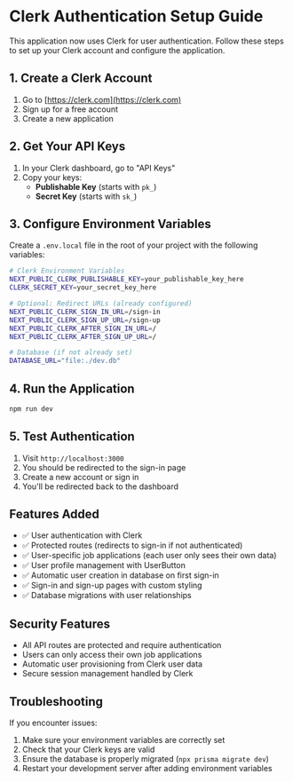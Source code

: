 # Clerk Authentication Setup Guide

This application now uses Clerk for user authentication. Follow these steps to set up your Clerk account and configure the application.

## 1. Create a Clerk Account

1. Go to [https://clerk.com](https://clerk.com)
2. Sign up for a free account
3. Create a new application

## 2. Get Your API Keys

1. In your Clerk dashboard, go to "API Keys"
2. Copy your keys:
   - **Publishable Key** (starts with `pk_`)
   - **Secret Key** (starts with `sk_`)

## 3. Configure Environment Variables

Create a `.env.local` file in the root of your project with the following variables:

```bash
# Clerk Environment Variables
NEXT_PUBLIC_CLERK_PUBLISHABLE_KEY=your_publishable_key_here
CLERK_SECRET_KEY=your_secret_key_here

# Optional: Redirect URLs (already configured)
NEXT_PUBLIC_CLERK_SIGN_IN_URL=/sign-in
NEXT_PUBLIC_CLERK_SIGN_UP_URL=/sign-up
NEXT_PUBLIC_CLERK_AFTER_SIGN_IN_URL=/
NEXT_PUBLIC_CLERK_AFTER_SIGN_UP_URL=/

# Database (if not already set)
DATABASE_URL="file:./dev.db"
```

## 4. Run the Application

```bash
npm run dev
```

## 5. Test Authentication

1. Visit `http://localhost:3000`
2. You should be redirected to the sign-in page
3. Create a new account or sign in
4. You'll be redirected back to the dashboard

## Features Added

- ✅ User authentication with Clerk
- ✅ Protected routes (redirects to sign-in if not authenticated)
- ✅ User-specific job applications (each user only sees their own data)
- ✅ User profile management with UserButton
- ✅ Automatic user creation in database on first sign-in
- ✅ Sign-in and sign-up pages with custom styling
- ✅ Database migrations with user relationships

## Security Features

- All API routes are protected and require authentication
- Users can only access their own job applications
- Automatic user provisioning from Clerk user data
- Secure session management handled by Clerk

## Troubleshooting

If you encounter issues:

1. Make sure your environment variables are correctly set
2. Check that your Clerk keys are valid
3. Ensure the database is properly migrated (`npx prisma migrate dev`)
4. Restart your development server after adding environment variables 